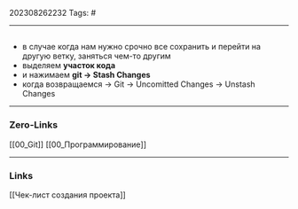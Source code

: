 202308262232
Tags: #

---
##
- в случае когда нам нужно срочно все сохранить и перейти на другую ветку, заняться чем-то другим
- выделяем **участок кода**
- и нажимаем **git -> Stash Changes**
- когда возвращаемся -> Git -> Uncomitted Changes -> Unstash Changes
 

---
### Zero-Links
[[00_Git]]
[[00_Программирование]]

---
### Links
[[Чек-лист создания проекта]]